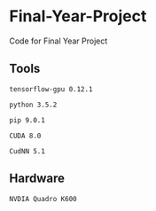 # Final-Year-Project
Code for Final Year Project

## Tools

```
tensorflow-gpu 0.12.1
```

```
python 3.5.2
```

```
pip 9.0.1
```

```
CUDA 8.0
```

```
CudNN 5.1
```

## Hardware

```
NVDIA Quadro K600
```

